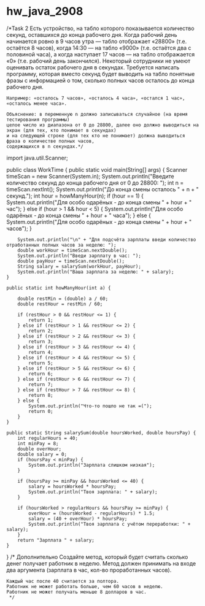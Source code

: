 # hw_java_2908
/*Task 2
    Есть устройство, на табло которого показывается количество секунд, оставшихся до конца рабочего дня.
    Когда рабочий день начинается ровно в 9 часов утра — табло отображает «28800» (т.е. остаётся 8 часов),
    когда 14:30 — на табло «9000» (т.е. остаётся два с половиной часа), а когда наступает 17 часов —
    на табло отображается «0» (т.е. рабочий день закончился).
    Некоторый сотрудники не умеют оценивать остаток рабочего дня в секундах.
    Требуется написать программу, которая вместо секунд будет выводить на табло понятные фразы с информацией о том,
    сколько полных часов осталось до конца рабочего дня.

    Например: «осталось 7 часов», «осталось 4 часа», «остался 1 час», «осталось менее часа».

    Объяснение: в переменную n должно записываться случайное (на время тестирования программы)
    целое число из диапазона от 0 до 28800, далее оно должно выводиться на экран (для тех, кто понимает в секундах)
    и на следующей строке (для тех кто не понимает) должна выводиться фраза о количестве полных часов,
    содержащихся в n секундах.*/

import java.util.Scanner;

public class WorkTime {
    public static void main(String[] args) {
        Scanner timeScan = new Scanner(System.in);
        System.out.println("Введите количество секунд до конца рабочего дня от 0 до 28800: ");
        int n = timeScan.nextInt();
        System.out.println("До конца смены осталось " + n + " секунд.");
        int hour = howManyHour(n);
        if (hour == 1) {
            System.out.println("Для особо одарёных - до конца смены " + hour + " час");
        } else if (hour > 1 && hour < 5) {
            System.out.println("Для особо одарёных - до конца смены " + hour + " часа");
        } else {
            System.out.println("Для особо одарёных - до конца смены " + hour + " часов");
        }

        System.out.println("\n" + "Для подсчёта зарплаты введи количество отработанных полных часов за неделю: ");
        double workHour = timeScan.nextDouble();
        System.out.println("Введи зарплату в час: ");
        double payHour = timeScan.nextDouble();
        String salary = salarySum(workHour, payHour);
        System.out.println("Ваша зарплата за неделю: " + salary);
    }

    public static int howManyHour(int a) {

        double restMin = (double) a / 60;
        double restHour = restMin / 60;

        if (restHour > 0 && restHour <= 1) {
            return 1;
        } else if (restHour > 1 && restHour <= 2) {
            return 2;
        } else if (restHour > 2 && restHour <= 3) {
            return 3;
        } else if (restHour > 3 && restHour <= 4) {
            return 4;
        } else if (restHour > 4 && restHour <= 5) {
            return 5;
        } else if (restHour > 5 && restHour <= 6) {
            return 6;
        } else if (restHour > 6 && restHour <= 7) {
            return 7;
        } else if (restHour > 7 && restHour <= 8) {
            return 8;
        } else {
            System.out.println("Что-то пошло не так =(");
            return 0;
        }
    }

    public static String salarySum(double hoursWorked, double hoursPay) {
        int regularHours = 40;
        int minPay = 8;
        double overHour;
        double salary = 0;
        if (hoursPay < minPay) {
            System.out.println("Зарплата слишком низкая");
        }

        if (hoursPay >= minPay && hoursWorked <= 40) {
            salary = hoursWorked * hoursPay;
            System.out.println("Твоя зарплата: " + salary);
        }

        if (hoursWorked > regularHours && hoursPay >= minPay) {
            overHour = (hoursWorked - regularHours) * 1.5;
            salary = (40 + overHour) * hoursPay;
            System.out.println("Твоя зарплата с учётом переработки: " + salary);
        }
        return "Зарплата " + salary;
    }
}
        /*
    Дополнительно
    Создайте метод, который будет считать сколько денег получает работник в неделю.
    Метод должен принимать на входе два аргумента (зарплата в час, кол-во проработанных часов).

    Каждый час после 40 считается за полтора.
    Работник не может работать больше, чем 60 часов в неделю.
    Работник не может получать меньше 8 долларов в час.
     */
